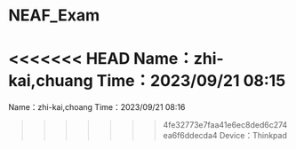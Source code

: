 # NEAF_Exam
<<<<<<< HEAD
Name：zhi-kai,chuang
Time：2023/09/21 08:15
=======
Name：zhi-kai,choang
Time：2023/09/21 08:16
>>>>>>> 4fe32773e7faa41e6ec8ded6c274ea6f6ddecda4
Device：Thinkpad
